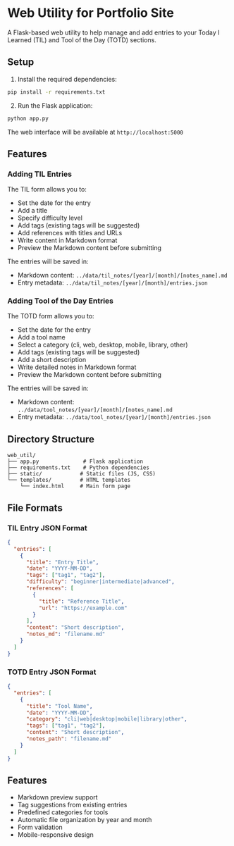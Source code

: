 # Web Utility for Portfolio Site

A Flask-based web utility to help manage and add entries to your Today I Learned (TIL) and Tool of the Day (TOTD) sections.

## Setup

1. Install the required dependencies:
```bash
pip install -r requirements.txt
```

2. Run the Flask application:
```bash
python app.py
```

The web interface will be available at `http://localhost:5000`

## Features

### Adding TIL Entries

The TIL form allows you to:
- Set the date for the entry
- Add a title
- Specify difficulty level
- Add tags (existing tags will be suggested)
- Add references with titles and URLs
- Write content in Markdown format
- Preview the Markdown content before submitting

The entries will be saved in:
- Markdown content: `../data/til_notes/[year]/[month]/[notes_name].md`
- Entry metadata: `../data/til_notes/[year]/[month]/entries.json`

### Adding Tool of the Day Entries

The TOTD form allows you to:
- Set the date for the entry
- Add a tool name
- Select a category (cli, web, desktop, mobile, library, other)
- Add tags (existing tags will be suggested)
- Add a short description
- Write detailed notes in Markdown format
- Preview the Markdown content before submitting

The entries will be saved in:
- Markdown content: `../data/tool_notes/[year]/[month]/[notes_name].md`
- Entry metadata: `../data/tool_notes/[year]/[month]/entries.json`

## Directory Structure

```
web_util/
├── app.py              # Flask application
├── requirements.txt    # Python dependencies
├── static/            # Static files (JS, CSS)
└── templates/         # HTML templates
    └── index.html     # Main form page
```

## File Formats

### TIL Entry JSON Format
```json
{
  "entries": [
    {
      "title": "Entry Title",
      "date": "YYYY-MM-DD",
      "tags": ["tag1", "tag2"],
      "difficulty": "beginner|intermediate|advanced",
      "references": [
        {
          "title": "Reference Title",
          "url": "https://example.com"
        }
      ],
      "content": "Short description",
      "notes_md": "filename.md"
    }
  ]
}
```

### TOTD Entry JSON Format
```json
{
  "entries": [
    {
      "title": "Tool Name",
      "date": "YYYY-MM-DD",
      "category": "cli|web|desktop|mobile|library|other",
      "tags": ["tag1", "tag2"],
      "content": "Short description",
      "notes_path": "filename.md"
    }
  ]
}
```

## Features

- Markdown preview support
- Tag suggestions from existing entries
- Predefined categories for tools
- Automatic file organization by year and month
- Form validation
- Mobile-responsive design
